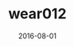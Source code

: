 ---
title: wear012
articlename: >-
  Change In Length of Stay and Readmissions among Hospitalized Medical Patients after Inpatient Medicine Service Adoption of Mobile Secure Text Messaging
date: '2016-08-01'
authors: >-
  Mitesh S. Patel, Neha Patel, Dylan S. Small, Roy Rosin, Jeffrey I. Rohrbach, Nathaniel Stromberg, C. William Hanson, David A. Asch
source: 'https://link.springer.com/article/10.1007%2Fs11606-016-3673-7'
journal: JGIM
spotlight: true
topic: Wearables
---